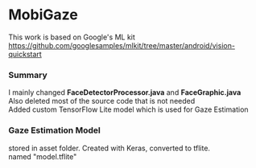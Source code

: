 # MobiGaze
This work is based on Google's ML kit<br>
https://github.com/googlesamples/mlkit/tree/master/android/vision-quickstart <br>
### Summary
I mainly changed <b>FaceDetectorProcessor.java</b> and <b>FaceGraphic.java</b> <br>
Also deleted most of the source code that is not needed<br>
Added custom TensorFlow Lite model which is used for Gaze Estimation<br>
### Gaze Estimation Model
stored in asset folder. Created with Keras, converted to tflite.<br>
named "model.tflite"<br>
